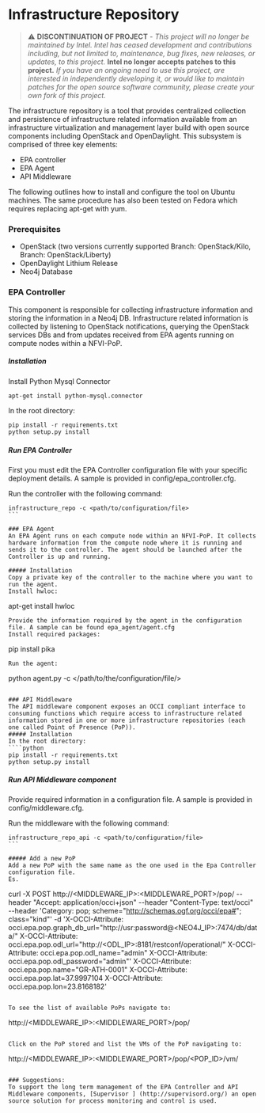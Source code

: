 # Infrastructure Repository

> :warning: **DISCONTINUATION OF PROJECT** - 
> *This project will no longer be maintained by Intel.
> Intel has ceased development and contributions including, but not limited to, maintenance, bug fixes, new releases, or updates, to this project.*
> **Intel no longer accepts patches to this project.**
> *If you have an ongoing need to use this project, are interested in independently developing it, or would like to maintain patches for the open source software community, please create your own fork of this project.*

The infrastructure repository is a tool that provides centralized collection and persistence of infrastructure related information available from an infrastructure virtualization and management layer build with open source components including OpenStack and OpenDaylight. This subsystem is comprised of three key elements:

* EPA controller
* EPA Agent
* API Middleware

The following outlines how to install and configure the tool on Ubuntu machines. The same procedure has also been tested on Fedora which requires replacing apt-get with yum.

### Prerequisites
* OpenStack (two versions currently supported Branch: OpenStack/Kilo, Branch: OpenStack/Liberty)
* OpenDaylight Lithium Release
* Neo4j Database

### EPA Controller
This component is responsible for collecting infrastructure information and storing the information in a Neo4j DB. 
Infrastructure related information is collected by listening to OpenStack notifications, querying the OpenStack services DBs and from updates received from EPA agents running on compute nodes within a NFVI-PoP.

##### Installation
Install Python Mysql Connector
```
apt-get install python-mysql.connector
```
In the root directory:
````python
pip install -r requirements.txt
python setup.py install
````
##### Run EPA Controller
First you must edit the EPA Controller configuration file with your specific deployment details.
A sample is provided in config/epa_controller.cfg.

Run the controller with the following command:
````
infrastructure_repo -c <path/to/configuration/file>
```

### EPA Agent
An EPA Agent runs on each compute node within an NFVI-PoP. It collects hardware information from the compute node where it is running and sends it to the controller. The agent should be launched after the Controller is up and running.

##### Installation
Copy a private key of the controller to the machine where you want to run the agent.
Install hwloc:
````
apt-get install hwloc 
````
Provide the information required by the agent in the configuration file. A sample can be found epa_agent/agent.cfg
Install required packages:
````
pip install pika
```
Run the agent:
````
python agent.py -c </path/to/the/configuration/file/>
```

### API Middleware
The API middleware component exposes an OCCI compliant interface to consuming functions which require access to infrastructure related information stored in one or more infrastructure repositories (each one called Point of Presence (PoP)).
##### Installation
In the root directory:
````python
pip install -r requirements.txt
python setup.py install
```

##### Run API Middleware component
Provide required information in a configuration file.
A sample is provided in config/middleware.cfg.

Run the middleware with the following command:
````
infrastructure_repo_api -c <path/to/configuration/file>
```

##### Add a new PoP
Add a new PoP with the same name as the one used in the Epa Controller configuration file.
Es.
````
curl -X POST http://<MIDDLEWARE_IP>:<MIDDLEWARE_PORT>/pop/ --header "Accept: application/occi+json" --header "Content-Type: text/occi" --header 'Category: pop; scheme="http://schemas.ogf.org/occi/epa#"; class="kind"' 
-d  'X-OCCI-Attribute: occi.epa.pop.graph_db_url="http://usr:password@<NEO4J_IP>:7474/db/data/" X-OCCI-Attribute: occi.epa.pop.odl_url="http://<ODL_IP>:8181/restconf/operational/"  X-OCCI-Attribute: occi.epa.pop.odl_name="admin" X-OCCI-Attribute: occi.epa.pop.odl_password="admin"' X-OCCI-Attribute: occi.epa.pop.name="GR-ATH-0001" 
X-OCCI-Attribute: occi.epa.pop.lat=37.9997104  X-OCCI-Attribute: occi.epa.pop.lon=23.8168182'
```

To see the list of available PoPs navigate to:
```
http://<MIDDLEWARE_IP>:<MIDDLEWARE_PORT>/pop/
```

Click on the PoP stored and list the VMs of the PoP navigating to:
```
http://<MIDDLEWARE_IP>:<MIDDLEWARE_PORT>/pop/<POP_ID>/vm/
```

### Suggestions:
To support the long term management of the EPA Controller and API Middleware components, [Supervisor ] (http://supervisord.org/) an open source solution for process monitoring and control is used.
